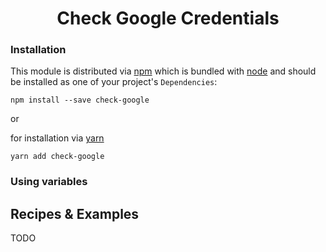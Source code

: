 <h1 align="center">Check Google Credentials</h1>

### Installation

This module is distributed via [npm][npm] which is bundled with [node][node] and
should be installed as one of your project's `Dependencies`:

```
npm install --save check-google
```

or

for installation via [yarn][yarn]

```
yarn add check-google
```

### Using variables

## Recipes & Examples

TODO

[npm]: https://www.npmjs.com/
[yarn]: https://classic.yarnpkg.com
[node]: https://nodejs.org
